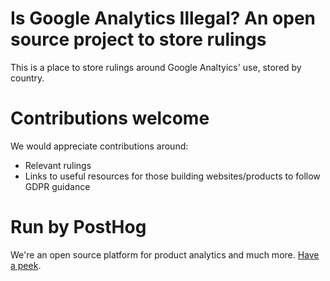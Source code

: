 # Is Google Analytics Illegal?  An open source project to store rulings

This is a place to store rulings around Google Analtyics' use, stored by country.

# Contributions welcome

We would appreciate contributions around:

* Relevant rulings
* Links to useful resources for those building websites/products to follow GDPR guidance

# Run by PostHog

We're an open source platform for product analytics and much more. [Have a peek](https://github/com/posthog/posthog).
